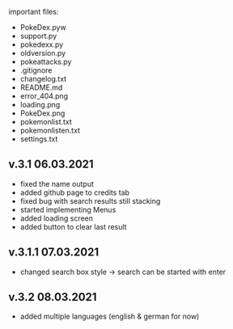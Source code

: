 important files:
- PokeDex.pyw
- support.py
- pokedexx.py
- oldversion.py
- pokeattacks.py
- .gitignore
- changelog.txt
- README.md
- error_404.png
- loading.png
- PokeDex.png
- pokemonlist.txt
- pokemonlisten.txt
- settings.txt


## v.3.1 06.03.2021
- fixed the name output
- added github page to credits tab
- fixed bug with search results still stacking
- started implementing Menus
- added loading screen
- added button to clear last result

## v.3.1.1 07.03.2021
- changed search box style → search can be started with enter

## v.3.2 08.03.2021
- added multiple languages (english & german for now)